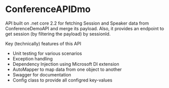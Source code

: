 # ConferenceAPIDmo
API built on .net core 2.2 for fetching Session and Speaker data from ConferenceDemoAPI and merge its payload. Also, it provides an endpoint to get session (by filtering the payload) by sessionId. 

Key (technically) features of this API
- Unit testing for various scenarios
- Exception handling
- Dependency Injection using Microsoft DI extension
- AutoMapper to map data from one object to another
- Swagger for documentation
- Config class to provide all configred key-values
